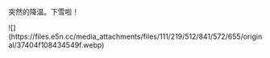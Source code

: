 <p>突然的降温。下雪啦！</p>
![](https://files.e5n.cc/media_attachments/files/111/219/512/841/572/655/original/37404f108434549f.webp)